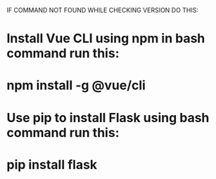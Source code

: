 IF COMMAND NOT FOUND WHILE CHECKING VERSION DO THIS: 
# Install Vue CLI using npm in bash command run this:
#   npm install -g @vue/cli
# Use pip to install Flask using bash command run this:
#   pip install flask
